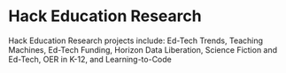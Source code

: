 Hack Education Research
===============

Hack Education Research projects include:
Ed-Tech Trends, Teaching Machines, Ed-Tech Funding, Horizon Data Liberation, Science Fiction and Ed-Tech, OER in K-12, and Learning-to-Code
